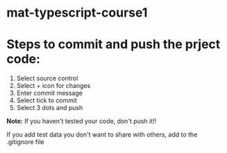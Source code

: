 # mat-typescript-course1

# Steps to commit and push the prject code:

1. Select source control
2. Select + icon for changes
3. Enter commit message
4. Select tick to commit
5. Select 3 dots and push

**Note:** If you haven't tested your code, don't push it!!


If you add test data you don't want to share with others, add to the .gitignore file 

